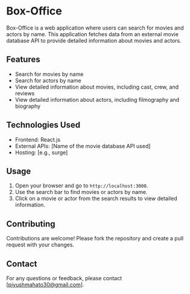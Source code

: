 # Box-Office

Box-Office is a web application where users can search for movies and actors by name. This application fetches data from an external movie database API to provide detailed information about movies and actors.

## Features

- Search for movies by name
- Search for actors by name
- View detailed information about movies, including cast, crew, and reviews
- View detailed information about actors, including filmography and biography

## Technologies Used

- Frontend: React.js
- External APIs: [Name of the movie database API used]
- Hosting: [e.g., surge]

## Usage

1. Open your browser and go to `http://localhost:3000`.
2. Use the search bar to find movies or actors by name.
3. Click on a movie or actor from the search results to view detailed information.

## Contributing

Contributions are welcome! Please fork the repository and create a pull request with your changes.


## Contact

For any questions or feedback, please contact [piyushmahato30@gmail.com].

